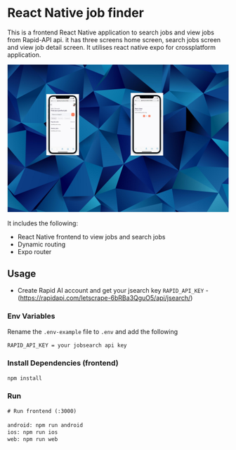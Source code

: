 # React Native job finder

This is a frontend React Native application to search jobs and view jobs from Rapid-API api. it has three screens home screen, search jobs screen and view job detail screen. It utilises react native expo for crossplatform application.    

<img src="./assets/images/jobsearch.jpg" />

It includes the following:

- React Native frontend to view jobs and search jobs
- Dynamic routing
- Expo router

## Usage

- Create Rapid AI account and get your jsearch key  `RAPID_API_KEY` - (https://rapidapi.com/letscrape-6bRBa3QguO5/api/jsearch/)

### Env Variables

Rename the `.env-example` file to `.env` and add the following

```
RAPID_API_KEY = your jobsearch api key
```

### Install Dependencies (frontend)

```
npm install

```

### Run

```
# Run frontend (:3000)

android: npm run android
ios: npm run ios
web: npm run web
```